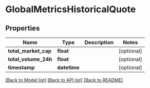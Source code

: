 # GlobalMetricsHistoricalQuote

## Properties
Name | Type | Description | Notes
------------ | ------------- | ------------- | -------------
**total_market_cap** | **float** |  | [optional] 
**total_volume_24h** | **float** |  | [optional] 
**timestamp** | **datetime** |  | [optional] 

[[Back to Model list]](../README.md#documentation-for-models) [[Back to API list]](../README.md#documentation-for-api-endpoints) [[Back to README]](../README.md)


